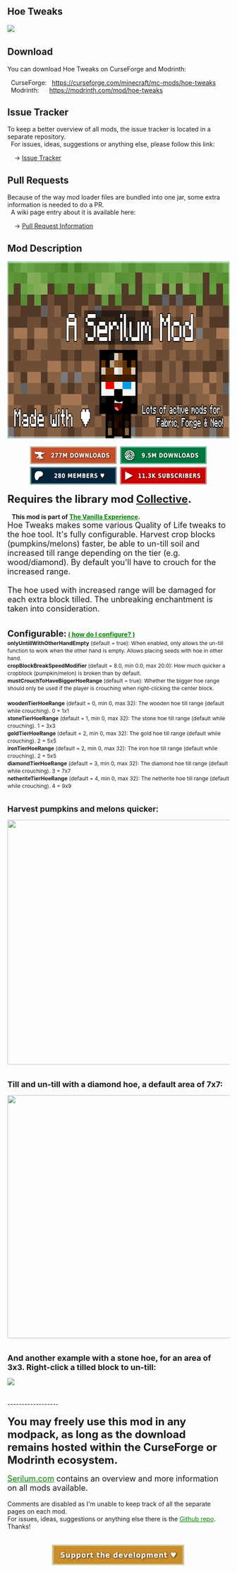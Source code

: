 <h2>Hoe Tweaks</h2>

<p><a href="https://github.com/Serilum/Hoe-Tweaks"><img src="https://serilum.com/assets/data/logo/hoe-tweaks.png"></a></p><h2>Download</h2>

<p>You can download Hoe Tweaks on CurseForge and Modrinth:</p><p>&nbsp;&nbsp;CurseForge: &nbsp;&nbsp;<a href="https://curseforge.com/minecraft/mc-mods/hoe-tweaks">https://curseforge.com/minecraft/mc-mods/hoe-tweaks</a><br>&nbsp;&nbsp;Modrinth: &nbsp;&nbsp;&nbsp;&nbsp;&nbsp;<a href="https://modrinth.com/mod/hoe-tweaks">https://modrinth.com/mod/hoe-tweaks</a></p>

<h2>Issue Tracker</h2>

<p>To keep a better overview of all mods, the issue tracker is located in a separate repository.<br>&nbsp;&nbsp;For issues, ideas, suggestions or anything else, please follow this link:</p>

<p>&nbsp;&nbsp;&nbsp;&nbsp;-> <a href="https://serilum.com/url/issue-tracker">Issue Tracker</a></p>

<h2>Pull Requests</h2>

<p>Because of the way mod loader files are bundled into one jar, some extra information is needed to do a PR.<br>&nbsp;&nbsp;A wiki page entry about it is available here:</p>

<p>&nbsp;&nbsp;&nbsp;&nbsp;-> <a href="https://serilum.com/url/pull-requests">Pull Request Information</a></p>

<h2>Mod Description</h2>

<p style="text-align:center"><a href="https://serilum.com/" rel="nofollow"><img src="https://github.com/Serilum/.cdn/raw/main/description/header/header.png" alt="" width="838" height="400"></a></p>

<p style="text-align:center"><a href="https://curseforge.com/members/serilum/projects" rel="nofollow"><img src="https://raw.githubusercontent.com/Serilum/.data-workflow/main/badges/svg/curseforge.svg" width="200"></a> <a href="https://modrinth.com/user/Serilum" rel="nofollow"><img src="https://raw.githubusercontent.com/Serilum/.data-workflow/main/badges/svg/modrinth.svg" width="200"></a> <a href="https://patreon.com/serilum" rel="nofollow"><img src="https://raw.githubusercontent.com/Serilum/.data-workflow/main/badges/svg/patreon.svg" width="200"></a> <a href="https://youtube.com/@serilum" rel="nofollow"><img src="https://raw.githubusercontent.com/Serilum/.data-workflow/main/badges/svg/youtube.svg" width="200"></a></p>

<p><strong><span style="font-size:24px">Requires the library mod&nbsp;<a style="font-size:24px" href="https://curseforge.com/minecraft/mc-mods/collective" rel="nofollow">Collective</a>.</span></strong><strong>&nbsp;<br><br> &nbsp; &nbsp;This mod is part of <span style="color:#008000"><a style="color:#008000" href="https://curseforge.com/minecraft/modpacks/the-vanilla-experience" rel="nofollow">The Vanilla Experience</a></span>.</strong><br><span style="font-size:18px">Hoe Tweaks makes some various Quality of Life tweaks to the hoe tool. It's fully configurable. Harvest crop blocks (pumpkins/melons) faster, be able to un-till soil and increased till range depending on the tier (e.g. wood/diamond). By default you'll have to crouch for the increased range.<br><br>The hoe used with increased range will be damaged for each extra block tilled. The unbreaking enchantment is taken into consideration.<br></span><br><br><strong><span style="font-size:20px">Configurable:</span> <span style="color:#008000;font-size:14px"><a style="color:#008000" href="https://github.com/Serilum/.information/wiki/how-to-configure-mods" rel="nofollow">(&nbsp;how do I configure?&nbsp;)</a></span><br></strong><span style="font-size:12px"><strong>onlyUntillWithOtherHandEmpty</strong> (default = true): When enabled, only allows the un-till function to work when the other hand is empty. Allows placing seeds with hoe in other hand.<br><strong>cropBlockBreakSpeedModifier</strong>&nbsp;(default = 8.0, min 0.0, max 20.0): How much quicker a cropblock (pumpkin/melon) is broken than by default.</span><br><span style="font-size:12px"><strong>mustCrouchToHaveBiggerHoeRange</strong>&nbsp;(default = true): Whether the bigger hoe range should only be used if the player is crouching when right-clicking the center block.</span><br><br><span style="font-size:12px"><strong>woodenTierHoeRange</strong>&nbsp;(default = 0, min 0, max 32): The wooden hoe till range (default while crouching). 0 = 1x1</span><br><span style="font-size:12px"><strong>stoneTierHoeRange</strong>&nbsp;(default = 1, min 0, max 32): The stone hoe till range (default while crouching). 1 = 3x3</span><br><span style="font-size:12px"><strong>goldTierHoeRange</strong>&nbsp;(default = 2, min 0, max 32): The gold hoe till range (default while crouching). 2 = 5x5</span><br><span style="font-size:12px"><strong>ironTierHoeRange</strong>&nbsp;(default = 2, min 0, max 32): The iron hoe till range (default while crouching). 2 = 5x5</span><br><span style="font-size:12px"><strong>diamondTierHoeRange</strong>&nbsp;(default = 3, min 0, max 32): The diamond hoe till range (default while crouching). 3 = 7x7</span><br><span style="font-size:12px"><strong>netheriteTierHoeRange</strong>&nbsp;(default = 4, min 0, max 32): The netherite hoe till range (default while crouching). 4 = 9x9</span><br><br><br><span style="font-size:18px"><strong>Harvest pumpkins and melons quicker:</strong></span></p>

<div class="spoiler">

<p><picture><img src="https://github.com/Serilum/.cdn/raw/main/projects/hoe-tweaks/a.gif" width="1000" height="554"></picture></p>

</div>

<p><br><span style="font-size:18px"><strong>Till and un-till with a diamond hoe, a default area of 7x7:</strong></span></p>

<div class="spoiler">

<p><picture><img src="https://github.com/Serilum/.cdn/raw/main/projects/hoe-tweaks/b.gif" width="1000" height="550"></picture></p>

</div>

<p>&nbsp;<br><span style="font-size:18px"><strong>And another example with a stone hoe, for an area of 3x3. Right-click a tilled block to un-till:</strong></span></p>

<div class="spoiler">

<p><picture><img src="https://github.com/Serilum/.cdn/raw/main/projects/hoe-tweaks/c.gif"></picture></p>

</div>

<p><br>------------------<br><br><span style="font-size:24px"><strong>You may freely use this mod in any modpack, as long as the download remains hosted within the CurseForge or Modrinth ecosystem.</strong></span><br><br><span style="font-size:18px"><a style="font-size:18px;color:#008000" href="https://serilum.com/" rel="nofollow">Serilum.com</a> contains an overview and more information on all mods available.</span><br><br><span style="font-size:14px">Comments are disabled as I'm unable to keep track of all the separate pages on each mod.</span><span style="font-size:14px"><br>For issues, ideas, suggestions or anything else there is the&nbsp;<a style="font-size:14px;color:#008000" href="https://github.com/Serilum/.issue-tracker" rel="nofollow">Github repo</a>. Thanks!</span><span style="font-size:6px"><br><br></span></p>

<p style="text-align:center"><a href="https://serilum.com/donate" rel="nofollow"><img src="https://github.com/Serilum/.cdn/raw/main/description/projects/support.svg" alt="" width="306" height="50"></a></p>